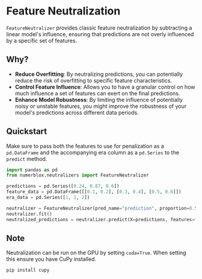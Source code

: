 # Feature Neutralization

`FeatureNeutralizer` provides classic feature neutralization by subtracting a linear model's influence, ensuring that predictions are not overly influenced by a specific set of features.

## Why?
- **Reduce Overfitting**: By neutralizing predictions, you can potentially reduce the risk of overfitting to specific feature characteristics.
- **Control Feature Influence**: Allows you to have a granular control on how much influence a set of features can exert on the final predictions. 
- **Enhance Model Robustness**: By limiting the influence of potentially noisy or unstable features, you might improve the robustness of your model's predictions across different data periods.

## Quickstart

Make sure to pass both the features to use for penalization as a `pd.DataFrame` and the accompanying era column as a `pd.Series` to the `predict` method.
```python
import pandas as pd
from numerblox.neutralizers import FeatureNeutralizer

predictions = pd.Series([0.24, 0.87, 0.6])
feature_data = pd.DataFrame([[0.1, 0.2], [0.3, 0.4], [0.5, 0.6]])
era_data = pd.Series([1, 1, 2])

neutralizer = FeatureNeutralizer(pred_name="prediction", proportion=0.5, cuda=False)
neutralizer.fit()
neutralized_predictions = neutralizer.predict(X=predictions, features=feature_data, eras=era_data)
```

## Note
Neutralization can be run on the GPU by setting `cuda=True`. When setting this ensure you have CuPy installed.

```bash
pip install cupy
```
